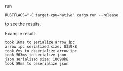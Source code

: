 run 

```
RUSTFLAGS="-C target-cpu=native" cargo run --release
```

to see the results.

Example result:

```
took 26ms to serialize arrow_ipc
arrow ipc serialized size: 8359kB
took 6ms to deserialize arrow_ipc
took 563ms to serialize json
json serialized size: 10098kB
took 89ms to deserialize json
```
